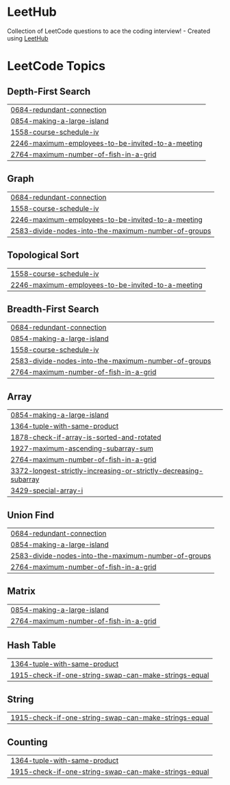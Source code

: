# LeetHub
Collection of LeetCode questions to ace the coding interview! - Created using [LeetHub](https://github.com/QasimWani/LeetHub)

<!---LeetCode Topics Start-->
# LeetCode Topics
## Depth-First Search
|  |
| ------- |
| [0684-redundant-connection](https://github.com/ChintaHari/LeetHub/tree/master/0684-redundant-connection) |
| [0854-making-a-large-island](https://github.com/ChintaHari/LeetHub/tree/master/0854-making-a-large-island) |
| [1558-course-schedule-iv](https://github.com/ChintaHari/LeetHub/tree/master/1558-course-schedule-iv) |
| [2246-maximum-employees-to-be-invited-to-a-meeting](https://github.com/ChintaHari/LeetHub/tree/master/2246-maximum-employees-to-be-invited-to-a-meeting) |
| [2764-maximum-number-of-fish-in-a-grid](https://github.com/ChintaHari/LeetHub/tree/master/2764-maximum-number-of-fish-in-a-grid) |
## Graph
|  |
| ------- |
| [0684-redundant-connection](https://github.com/ChintaHari/LeetHub/tree/master/0684-redundant-connection) |
| [1558-course-schedule-iv](https://github.com/ChintaHari/LeetHub/tree/master/1558-course-schedule-iv) |
| [2246-maximum-employees-to-be-invited-to-a-meeting](https://github.com/ChintaHari/LeetHub/tree/master/2246-maximum-employees-to-be-invited-to-a-meeting) |
| [2583-divide-nodes-into-the-maximum-number-of-groups](https://github.com/ChintaHari/LeetHub/tree/master/2583-divide-nodes-into-the-maximum-number-of-groups) |
## Topological Sort
|  |
| ------- |
| [1558-course-schedule-iv](https://github.com/ChintaHari/LeetHub/tree/master/1558-course-schedule-iv) |
| [2246-maximum-employees-to-be-invited-to-a-meeting](https://github.com/ChintaHari/LeetHub/tree/master/2246-maximum-employees-to-be-invited-to-a-meeting) |
## Breadth-First Search
|  |
| ------- |
| [0684-redundant-connection](https://github.com/ChintaHari/LeetHub/tree/master/0684-redundant-connection) |
| [0854-making-a-large-island](https://github.com/ChintaHari/LeetHub/tree/master/0854-making-a-large-island) |
| [1558-course-schedule-iv](https://github.com/ChintaHari/LeetHub/tree/master/1558-course-schedule-iv) |
| [2583-divide-nodes-into-the-maximum-number-of-groups](https://github.com/ChintaHari/LeetHub/tree/master/2583-divide-nodes-into-the-maximum-number-of-groups) |
| [2764-maximum-number-of-fish-in-a-grid](https://github.com/ChintaHari/LeetHub/tree/master/2764-maximum-number-of-fish-in-a-grid) |
## Array
|  |
| ------- |
| [0854-making-a-large-island](https://github.com/ChintaHari/LeetHub/tree/master/0854-making-a-large-island) |
| [1364-tuple-with-same-product](https://github.com/ChintaHari/LeetHub/tree/master/1364-tuple-with-same-product) |
| [1878-check-if-array-is-sorted-and-rotated](https://github.com/ChintaHari/LeetHub/tree/master/1878-check-if-array-is-sorted-and-rotated) |
| [1927-maximum-ascending-subarray-sum](https://github.com/ChintaHari/LeetHub/tree/master/1927-maximum-ascending-subarray-sum) |
| [2764-maximum-number-of-fish-in-a-grid](https://github.com/ChintaHari/LeetHub/tree/master/2764-maximum-number-of-fish-in-a-grid) |
| [3372-longest-strictly-increasing-or-strictly-decreasing-subarray](https://github.com/ChintaHari/LeetHub/tree/master/3372-longest-strictly-increasing-or-strictly-decreasing-subarray) |
| [3429-special-array-i](https://github.com/ChintaHari/LeetHub/tree/master/3429-special-array-i) |
## Union Find
|  |
| ------- |
| [0684-redundant-connection](https://github.com/ChintaHari/LeetHub/tree/master/0684-redundant-connection) |
| [0854-making-a-large-island](https://github.com/ChintaHari/LeetHub/tree/master/0854-making-a-large-island) |
| [2583-divide-nodes-into-the-maximum-number-of-groups](https://github.com/ChintaHari/LeetHub/tree/master/2583-divide-nodes-into-the-maximum-number-of-groups) |
| [2764-maximum-number-of-fish-in-a-grid](https://github.com/ChintaHari/LeetHub/tree/master/2764-maximum-number-of-fish-in-a-grid) |
## Matrix
|  |
| ------- |
| [0854-making-a-large-island](https://github.com/ChintaHari/LeetHub/tree/master/0854-making-a-large-island) |
| [2764-maximum-number-of-fish-in-a-grid](https://github.com/ChintaHari/LeetHub/tree/master/2764-maximum-number-of-fish-in-a-grid) |
## Hash Table
|  |
| ------- |
| [1364-tuple-with-same-product](https://github.com/ChintaHari/LeetHub/tree/master/1364-tuple-with-same-product) |
| [1915-check-if-one-string-swap-can-make-strings-equal](https://github.com/ChintaHari/LeetHub/tree/master/1915-check-if-one-string-swap-can-make-strings-equal) |
## String
|  |
| ------- |
| [1915-check-if-one-string-swap-can-make-strings-equal](https://github.com/ChintaHari/LeetHub/tree/master/1915-check-if-one-string-swap-can-make-strings-equal) |
## Counting
|  |
| ------- |
| [1364-tuple-with-same-product](https://github.com/ChintaHari/LeetHub/tree/master/1364-tuple-with-same-product) |
| [1915-check-if-one-string-swap-can-make-strings-equal](https://github.com/ChintaHari/LeetHub/tree/master/1915-check-if-one-string-swap-can-make-strings-equal) |
<!---LeetCode Topics End-->